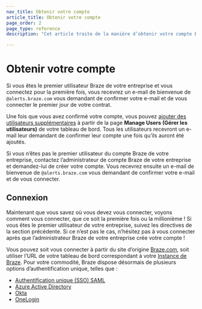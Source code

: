```yaml
---
nav_title: Obtenir votre compte
article_title: Obtenir votre compte
page_order: 2
page_type: reference
description: "Cet article traite de la manière d’obtenir votre compte Braze et de vous connecter une fois l’accès accordé."

---
```


# Obtenir votre compte

Si vous êtes le premier utilisateur Braze de votre entreprise et vous connectez pour la première fois, vous recevrez un e-mail de bienvenue de `@alerts.braze.com` vous demandant de confirmer votre e-mail et de vous connecter le premier jour de votre contrat.

Une fois que vous avez confirmé votre compte, vous pouvez [ajouter des utilisateurs supplémentaires]({{site.baseurl}}/user_guide/administrative/manage_your_braze_users/adding_users_to_your_dashboard/) à partir de la page **Manage Users (Gérer les utilisateurs)** de votre tableau de bord. Tous les utilisateurs recevront un e-mail leur demandant de confirmer leur compte une fois qu’ils auront été ajoutés.

Si vous n’êtes pas le premier utilisateur du compte Braze de votre entreprise, contactez l’administrateur de compte Braze de votre entreprise et demandez-lui de créer votre compte. Vous recevrez ensuite un e-mail de bienvenue de `@alerts.braze.com` vous demandant de confirmer votre e-mail et de vous connecter.

## Connexion

Maintenant que vous savez où vous devez vous connecter, voyons comment vous connecter, que ce soit la première fois ou la millionième ! Si vous êtes le premier utilisateur de votre entreprise, suivez les directives de la section précédente. Si ce n’est pas le cas, n’hésitez pas à vous connecter après que l’administrateur Braze de votre entreprise crée votre compte !

Vous pouvez soit vous connecter à partir du site d’origine [Braze.com](https://www.braze.com), soit utiliser l’URL de votre tableau de bord correspondant à votre [Instance de Braze]({{site.baseurl}}/user_guide/administrative/access_braze/braze_instances/). Pour votre commodité, Braze dispose désormais de plusieurs options d’authentification unique, telles que :

* [Authentification unique (SSO) SAML]({{site.baseurl}}/user_guide/administrative/access_braze/single_sign_on/set_up/)
* [Azure Active Directory]({{site.baseurl}}/user_guide/administrative/access_braze/single_sign_on/azure_ad/)
* [Okta]({{site.baseurl}}/user_guide/administrative/access_braze/single_sign_on/okta/)
* [OneLogin]({{site.baseurl}}/user_guide/administrative/access_braze/single_sign_on/onelogin/)

